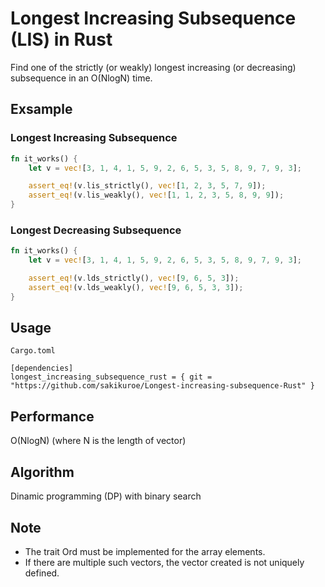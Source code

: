 # Longest Increasing Subsequence (LIS) in Rust

Find one of the strictly (or weakly) longest increasing (or decreasing) subsequence in an O(NlogN) time.

## Exsample

### Longest Increasing Subsequence

```rust
fn it_works() {
    let v = vec![3, 1, 4, 1, 5, 9, 2, 6, 5, 3, 5, 8, 9, 7, 9, 3];

    assert_eq!(v.lis_strictly(), vec![1, 2, 3, 5, 7, 9]);
    assert_eq!(v.lis_weakly(), vec![1, 1, 2, 3, 5, 8, 9, 9]);
}
```

### Longest Decreasing Subsequence
```rust
fn it_works() {
    let v = vec![3, 1, 4, 1, 5, 9, 2, 6, 5, 3, 5, 8, 9, 7, 9, 3];

    assert_eq!(v.lds_strictly(), vec![9, 6, 5, 3]);
    assert_eq!(v.lds_weakly(), vec![9, 6, 5, 3, 3]);
}
```

## Usage 
`Cargo.toml`  
```
[dependencies]
longest_increasing_subsequence_rust = { git = "https://github.com/sakikuroe/Longest-increasing-subsequence-Rust" }
```

## Performance
O(NlogN) (where N is the length of vector)

## Algorithm
Dinamic programming (DP) with binary search

## Note
- The trait Ord must be implemented for the array elements.
- If there are multiple such vectors, the vector created is not uniquely defined.